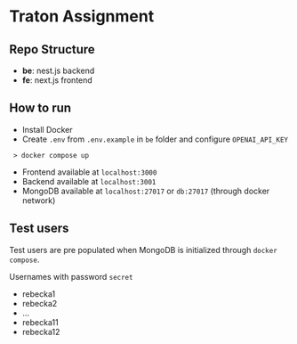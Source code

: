 # Traton Assignment

## Repo Structure

- **be**: nest.js backend
- **fe**: next.js frontend

## How to run

- Install Docker
- Create `.env` from `.env.example` in `be` folder and configure `OPENAI_API_KEY`

```
 > docker compose up
```

- Frontend available at `localhost:3000`
- Backend available at `localhost:3001`
- MongoDB available at `localhost:27017` or `db:27017` (through docker network)

## Test users

Test users are pre populated when MongoDB is initialized through `docker compose`.

Usernames with password `secret`

- rebecka1
- rebecka2
- ...
- rebecka11
- rebecka12

